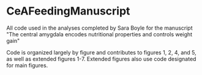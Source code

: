# CeAFeedingManuscript
All code used in the analyses completed by Sara Boyle for the manuscript "The central amygdala encodes nutritional properties and controls weight gain"

Code is organized largely by figure and contributes to figures 1, 2, 4, and 5, as well as extended figures 1-7. Extended figures also use code designated for main figures.
